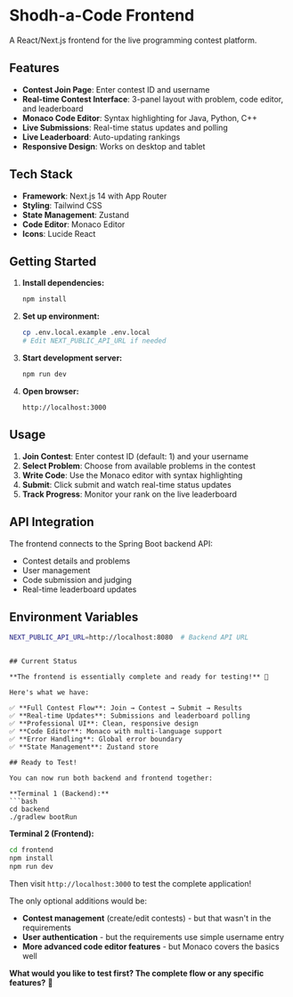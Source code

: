 # Shodh-a-Code Frontend

A React/Next.js frontend for the live programming contest platform.

## Features

- **Contest Join Page**: Enter contest ID and username
- **Real-time Contest Interface**: 3-panel layout with problem, code editor, and leaderboard
- **Monaco Code Editor**: Syntax highlighting for Java, Python, C++
- **Live Submissions**: Real-time status updates and polling
- **Live Leaderboard**: Auto-updating rankings
- **Responsive Design**: Works on desktop and tablet

## Tech Stack

- **Framework**: Next.js 14 with App Router
- **Styling**: Tailwind CSS
- **State Management**: Zustand
- **Code Editor**: Monaco Editor
- **Icons**: Lucide React

## Getting Started

1. **Install dependencies:**
   ```bash
   npm install
   ```

2. **Set up environment:**
   ```bash
   cp .env.local.example .env.local
   # Edit NEXT_PUBLIC_API_URL if needed
   ```

3. **Start development server:**
   ```bash
   npm run dev
   ```

4. **Open browser:**
   ```
   http://localhost:3000
   ```

## Usage

1. **Join Contest**: Enter contest ID (default: 1) and your username
2. **Select Problem**: Choose from available problems in the contest
3. **Write Code**: Use the Monaco editor with syntax highlighting
4. **Submit**: Click submit and watch real-time status updates
5. **Track Progress**: Monitor your rank on the live leaderboard

## API Integration

The frontend connects to the Spring Boot backend API:
- Contest details and problems
- User management
- Code submission and judging
- Real-time leaderboard updates

## Environment Variables

```bash
NEXT_PUBLIC_API_URL=http://localhost:8080  # Backend API URL
```
```

## Current Status

**The frontend is essentially complete and ready for testing!** 🎉

Here's what we have:

✅ **Full Contest Flow**: Join → Contest → Submit → Results  
✅ **Real-time Updates**: Submissions and leaderboard polling  
✅ **Professional UI**: Clean, responsive design  
✅ **Code Editor**: Monaco with multi-language support  
✅ **Error Handling**: Global error boundary  
✅ **State Management**: Zustand store  

## Ready to Test!

You can now run both backend and frontend together:

**Terminal 1 (Backend):**
```bash
cd backend
./gradlew bootRun
```

**Terminal 2 (Frontend):**
```bash
cd frontend
npm install
npm run dev
```

Then visit `http://localhost:3000` to test the complete application!

The only optional additions would be:
- **Contest management** (create/edit contests) - but that wasn't in the requirements
- **User authentication** - but the requirements use simple username entry
- **More advanced code editor features** - but Monaco covers the basics well

**What would you like to test first? The complete flow or any specific features?** 🚀